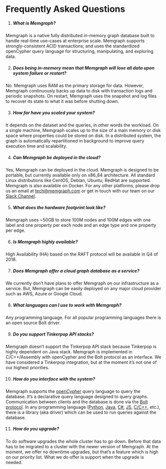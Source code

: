 # Frequently Asked Questions

1. ##### What is Memgraph?

Memgraph is a native fully distributed in-memory graph database built to handle real-time use-cases at enterprise scale. Memgraph supports strongly-consistent ACID transactions; and uses the standardized openCypher query language for structuring, manipulating, and exploring data.

2. ##### Does being in-memory mean that Memgraph will lose all data upon system failure or restart?

No. Memgraph uses RAM as the primary storage for data. However, Memgraph continuously backs up data to disk with transaction logs and periodic snapshots. On restart, Memgraph uses the snapshot and log files to recover its state to what it was before shutting down.

3. ##### How far have you scaled your system?

It depends on the dataset and the queries, in other words the workload. On a single machine, Memgraph scales up to the size of a main memory or disk space where properties could be stored on disk. In a distributed system, the graph is automatically repartitioned in background to improve query execution time and scalability.

4. ##### Can Memgraph be deployed in the cloud?

Yes, Memgraph can be deployed in the cloud. Memgraph is designed to be portable, but currently available only on x86_64 architecture. All standard Linux distributions like CentOS, Debian, Ubuntu, RedHat are supported. Memgraph is also available on Docker. For any other platforms, please drop us an email at [tech@memgraph.com](mailto:tech@memgraph.com) or get in touch with our team on our [Slack Channel](https://memgraph.com/slack/).

5. ##### What does the hardware footprint look like?

Memgraph uses ~50GB to store 100M nodes and 100M edges with one label and one property per each node and an edge type and one property per edge.

6. ##### Is Memgraph highly available?

High Availability (HA) based on the RAFT protocol will be available in Q4 of 2018.

7. ##### Does Memgraph offer a cloud graph database as a service?

We currently don’t have plans to offer Memgraph on our infrastructure as a service. But, Memgraph can be easily deployed on any major cloud provider such as AWS, Azure or Google Cloud.

8. ##### What languages can I use to work with Memgraph?

Any programming language. For all popular programming languages there is an open source Bolt driver.

9. ##### Do you support Tinkerpop API stacks?

Memgraph doesn’t support the Tinkerpop API stack because Tinkerpop is highly dependent on Java stack. Memgraph is implemented in C/C++/Assembly with openCypher and the  Bolt protocol as an interface. We have considered a Tinkerpop integration, but at the moment it’s not one of our highest priorities.

10. ##### How do you interface with the system?

Memgraph supports the [openCypher](http://www.opencypher.org) query language to query the database. It’s a declarative query language designed to query graphs. Communication between clients and the database is done via the [Bolt protocol](https://boltprotocol.org). In any programming language ([Python](https://github.com/neo4j/neo4j-python-driver), [Java](https://github.com/neo4j/neo4j-java-driver), [C#](https://github.com/neo4j/neo4j-dotnet-driver), [JS](https://github.com/neo4j/neo4j-javascript-driver), [C/C++](https://neo4j-client.net), etc.), there is a library (aka driver) which can be used to run queries against the database.

11. ##### How do you upgrade?

To do software upgrades the whole cluster has to go down. Before that data has to be migrated to a cluster with the newer version of Memgraph. At the moment, we offer no downtime upgrades, but that’s a feature which is high on our priority list. What we do offer is support when the upgrade is needed.
